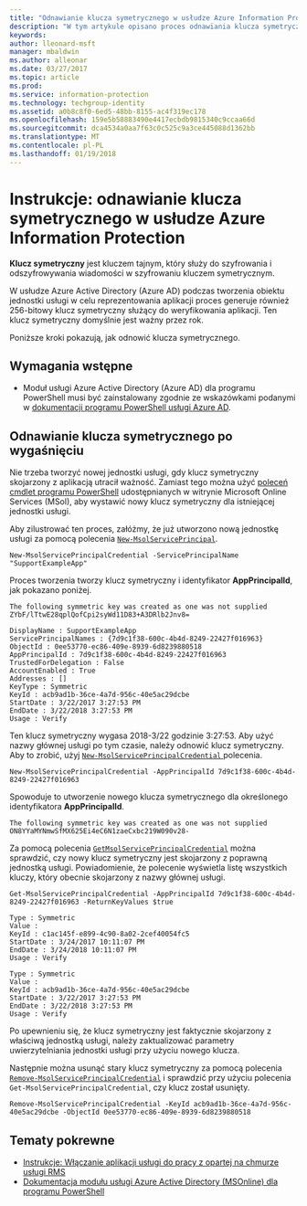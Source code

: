 ```yaml
---
title: "Odnawianie klucza symetrycznego w usłudze Azure Information Protection"
description: "W tym artykule opisano proces odnawiania klucza symetrycznego w usłudze Azure Information Protection."
keywords: 
author: lleonard-msft
manager: mbaldwin
ms.author: alleonar
ms.date: 03/27/2017
ms.topic: article
ms.prod: 
ms.service: information-protection
ms.technology: techgroup-identity
ms.assetid: a0b8c8f0-6ed5-48bb-8155-ac4f319ec178
ms.openlocfilehash: 159e5b58883490e4417ecbdb9815340c9ccaa66d
ms.sourcegitcommit: dca4534a0aa7f63c0c525c9a3ce445088d1362bb
ms.translationtype: MT
ms.contentlocale: pl-PL
ms.lasthandoff: 01/19/2018
---
```

# <a name="how-to-renew-the-symmetric-key-in-azure-information-protection"></a>Instrukcje: odnawianie klucza symetrycznego w usłudze Azure Information Protection

**Klucz symetryczny** jest kluczem tajnym, który służy do szyfrowania i odszyfrowywania wiadomości w szyfrowaniu kluczem symetrycznym.  

W usłudze Azure Active Directory (Azure AD) podczas tworzenia obiektu jednostki usługi w celu reprezentowania aplikacji proces generuje również 256-bitowy klucz symetryczny służący do weryfikowania aplikacji. Ten klucz symetryczny domyślnie jest ważny przez rok. 

Poniższe kroki pokazują, jak odnowić klucza symetrycznego. 

## <a name="prerequisites"></a>Wymagania wstępne

* Moduł usługi Azure Active Directory (Azure AD) dla programu PowerShell musi być zainstalowany zgodnie ze wskazówkami podanymi w [dokumentacji programu PowerShell usługi Azure AD](https://docs.microsoft.com/powershell/msonline/).


## <a name="renewing-the-symmetric-key-after-expiry"></a>Odnawianie klucza symetrycznego po wygaśnięciu

Nie trzeba tworzyć nowej jednostki usługi, gdy klucz symetryczny skojarzony z aplikacją utracił ważność. Zamiast tego można użyć [poleceń cmdlet programu PowerShell](https://docs.microsoft.com/powershell/module/msonline) udostępnianych w witrynie Microsoft Online Services (MSol), aby wystawić nowy klucz symetryczny dla istniejącej jednostki usługi.

Aby zilustrować ten proces, załóżmy, że już utworzono nową jednostkę usługi za pomocą polecenia [`New-MsolServicePrincipal`](https://docs.microsoft.com/powershell/msonline/v1/new-msolserviceprincipalcredential).

```
New-MsolServicePrincipalCredential -ServicePrincipalName "SupportExampleApp"
```

Proces tworzenia tworzy klucz symetryczny i identyfikator **AppPrincipalId**, jak pokazano poniżej.

```
The following symmetric key was created as one was not supplied
ZYbF/lTtwE28qplQofCpi2syWd11D83+A3DRlb2Jnv8=

DisplayName : SupportExampleApp
ServicePrincipalNames : {7d9c1f38-600c-4b4d-8249-22427f016963}
ObjectId : 0ee53770-ec86-409e-8939-6d8239880518
AppPrincipalId : 7d9c1f38-600c-4b4d-8249-22427f016963
TrustedForDelegation : False
AccountEnabled : True
Addresses : []
KeyType : Symmetric
KeyId : acb9ad1b-36ce-4a7d-956c-40e5ac29dcbe
StartDate : 3/22/2017 3:27:53 PM
EndDate : 3/22/2018 3:27:53 PM
Usage : Verify
```

Ten klucz symetryczny wygasa 2018-3/22 godzinie 3:27:53. Aby użyć nazwy głównej usługi po tym czasie, należy odnowić klucz symetryczny. Aby to zrobić, użyj [ `New-MsolServicePrincipalCredential` ](https://docs.microsoft.com/powershell/msonline/v1/new-msolserviceprincipalcredential) polecenia. 

```
New-MsolServicePrincipalCredential -AppPrincipalId 7d9c1f38-600c-4b4d-8249-22427f016963
```

Spowoduje to utworzenie nowego klucza symetrycznego dla określonego identyfikatora **AppPrincipalId**.

```
The following symmetric key was created as one was not supplied ON8YYaMYNmwSfMX625Ei4eC6N1zaeCxbc219W090v28-
```
Za pomocą polecenia [`GetMsolServicePrincipalCredential`](https://docs.microsoft.com/powershell/msonline/v1/get-msolserviceprincipalcredential) można sprawdzić, czy nowy klucz symetryczny jest skojarzony z poprawną jednostką usługi. Powiadomienie, że polecenie wyświetla listę wszystkich kluczy, który obecnie skojarzony z nazwy głównej usługi.

```
Get-MsolServicePrincipalCredential -AppPrincipalId 7d9c1f38-600c-4b4d-8249-22427f016963 -ReturnKeyValues $true

Type : Symmetric
Value :
KeyId : c1ac145f-e899-4c90-8a02-2cef40054fc5
StartDate : 3/24/2017 10:11:07 PM
EndDate : 3/24/2018 10:11:07 PM
Usage : Verify

Type : Symmetric
Value :
KeyId : acb9ad1b-36ce-4a7d-956c-40e5ac29dcbe
StartDate : 3/22/2017 3:27:53 PM
EndDate : 3/22/2018 3:27:53 PM
Usage : Verify
```

Po upewnieniu się, że klucz symetryczny jest faktycznie skojarzony z właściwą jednostką usługi, należy zaktualizować parametry uwierzytelniania jednostki usługi przy użyciu nowego klucza. 

Następnie można usunąć stary klucz symetryczny za pomocą polecenia [`Remove-MsolServicePrincipalCredential`](https://docs.microsoft.com/powershell/msonline/v1/remove-msolserviceprincipalcredential) i sprawdzić przy użyciu polecenia `Get-MsolServicePrincipalCredential`, czy klucz został usunięty.

```
Remove-MsolServicePrincipalCredential -KeyId acb9ad1b-36ce-4a7d-956c-40e5ac29dcbe -ObjectId 0ee53770-ec86-409e-8939-6d8239880518
```

## <a name="related-topics"></a>Tematy pokrewne

* [Instrukcje: Włączanie aplikacji usługi do pracy z opartej na chmurze usługi RMS](how-to-use-file-api-with-aadrm-cloud.md)
* [Dokumentacja modułu usługi Azure Active Directory (MSOnline) dla programu PowerShell](https://docs.microsoft.com/powershell/msonline/)
